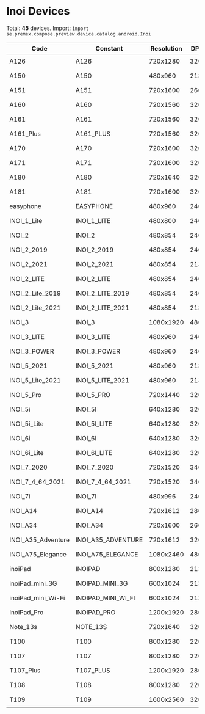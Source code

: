 # Inoi Devices

Total: **45** devices. Import: `import se.premex.compose.preview.device.catalog.android.Inoi`

| Code | Constant | Resolution | DPI | Compose Spec | Preview Usage |
|------|----------|------------|-----|-------------|---------------|
| A126 | A126 | 720x1280 | 320 | `spec:width=720px,height=1280px,dpi=320` | `@Preview(device = Inoi.A126)` |
| A150 | A150 | 480x960 | 213 | `spec:width=480px,height=960px,dpi=213` | `@Preview(device = Inoi.A150)` |
| A151 | A151 | 720x1600 | 260 | `spec:width=720px,height=1600px,dpi=260` | `@Preview(device = Inoi.A151)` |
| A160 | A160 | 720x1560 | 320 | `spec:width=720px,height=1560px,dpi=320` | `@Preview(device = Inoi.A160)` |
| A161 | A161 | 720x1560 | 320 | `spec:width=720px,height=1560px,dpi=320` | `@Preview(device = Inoi.A161)` |
| A161_Plus | A161_PLUS | 720x1560 | 320 | `spec:width=720px,height=1560px,dpi=320` | `@Preview(device = Inoi.A161_PLUS)` |
| A170 | A170 | 720x1600 | 320 | `spec:width=720px,height=1600px,dpi=320` | `@Preview(device = Inoi.A170)` |
| A171 | A171 | 720x1600 | 320 | `spec:width=720px,height=1600px,dpi=320` | `@Preview(device = Inoi.A171)` |
| A180 | A180 | 720x1640 | 320 | `spec:width=720px,height=1640px,dpi=320` | `@Preview(device = Inoi.A180)` |
| A181 | A181 | 720x1600 | 320 | `spec:width=720px,height=1600px,dpi=320` | `@Preview(device = Inoi.A181)` |
| easyphone | EASYPHONE | 480x960 | 240 | `spec:width=480px,height=960px,dpi=240` | `@Preview(device = Inoi.EASYPHONE)` |
| INOI_1_Lite | INOI_1_LITE | 480x800 | 240 | `spec:width=480px,height=800px,dpi=240` | `@Preview(device = Inoi.INOI_1_LITE)` |
| INOI_2 | INOI_2 | 480x854 | 240 | `spec:width=480px,height=854px,dpi=240` | `@Preview(device = Inoi.INOI_2)` |
| INOI_2_2019 | INOI_2_2019 | 480x854 | 240 | `spec:width=480px,height=854px,dpi=240` | `@Preview(device = Inoi.INOI_2_2019)` |
| INOI_2_2021 | INOI_2_2021 | 480x854 | 213 | `spec:width=480px,height=854px,dpi=213` | `@Preview(device = Inoi.INOI_2_2021)` |
| INOI_2_LITE | INOI_2_LITE | 480x854 | 240 | `spec:width=480px,height=854px,dpi=240` | `@Preview(device = Inoi.INOI_2_LITE)` |
| INOI_2_Lite_2019 | INOI_2_LITE_2019 | 480x854 | 240 | `spec:width=480px,height=854px,dpi=240` | `@Preview(device = Inoi.INOI_2_LITE_2019)` |
| INOI_2_Lite_2021 | INOI_2_LITE_2021 | 480x854 | 213 | `spec:width=480px,height=854px,dpi=213` | `@Preview(device = Inoi.INOI_2_LITE_2021)` |
| INOI_3 | INOI_3 | 1080x1920 | 480 | `spec:width=1080px,height=1920px,dpi=480` | `@Preview(device = Inoi.INOI_3)` |
| INOI_3_LITE | INOI_3_LITE | 480x960 | 240 | `spec:width=480px,height=960px,dpi=240` | `@Preview(device = Inoi.INOI_3_LITE)` |
| INOI_3_POWER | INOI_3_POWER | 480x960 | 240 | `spec:width=480px,height=960px,dpi=240` | `@Preview(device = Inoi.INOI_3_POWER)` |
| INOI_5_2021 | INOI_5_2021 | 480x960 | 213 | `spec:width=480px,height=960px,dpi=213` | `@Preview(device = Inoi.INOI_5_2021)` |
| INOI_5_Lite_2021 | INOI_5_LITE_2021 | 480x960 | 213 | `spec:width=480px,height=960px,dpi=213` | `@Preview(device = Inoi.INOI_5_LITE_2021)` |
| INOI_5_Pro | INOI_5_PRO | 720x1440 | 320 | `spec:width=720px,height=1440px,dpi=320` | `@Preview(device = Inoi.INOI_5_PRO)` |
| INOI_5i | INOI_5I | 640x1280 | 320 | `spec:width=640px,height=1280px,dpi=320` | `@Preview(device = Inoi.INOI_5I)` |
| INOI_5i_Lite | INOI_5I_LITE | 640x1280 | 320 | `spec:width=640px,height=1280px,dpi=320` | `@Preview(device = Inoi.INOI_5I_LITE)` |
| INOI_6i | INOI_6I | 640x1280 | 320 | `spec:width=640px,height=1280px,dpi=320` | `@Preview(device = Inoi.INOI_6I)` |
| INOI_6i_Lite | INOI_6I_LITE | 640x1280 | 320 | `spec:width=640px,height=1280px,dpi=320` | `@Preview(device = Inoi.INOI_6I_LITE)` |
| INOI_7_2020 | INOI_7_2020 | 720x1520 | 340 | `spec:width=720px,height=1520px,dpi=340` | `@Preview(device = Inoi.INOI_7_2020)` |
| INOI_7_4_64_2021 | INOI_7_4_64_2021 | 720x1520 | 340 | `spec:width=720px,height=1520px,dpi=340` | `@Preview(device = Inoi.INOI_7_4_64_2021)` |
| INOI_7i | INOI_7I | 480x996 | 240 | `spec:width=480px,height=996px,dpi=240` | `@Preview(device = Inoi.INOI_7I)` |
| INOI_A14 | INOI_A14 | 720x1612 | 280 | `spec:width=720px,height=1612px,dpi=280` | `@Preview(device = Inoi.INOI_A14)` |
| INOI_A34 | INOI_A34 | 720x1600 | 260 | `spec:width=720px,height=1600px,dpi=260` | `@Preview(device = Inoi.INOI_A34)` |
| INOI_A35_Adventure | INOI_A35_ADVENTURE | 720x1612 | 320 | `spec:width=720px,height=1612px,dpi=320` | `@Preview(device = Inoi.INOI_A35_ADVENTURE)` |
| INOI_A75_Elegance | INOI_A75_ELEGANCE | 1080x2460 | 480 | `spec:width=1080px,height=2460px,dpi=480` | `@Preview(device = Inoi.INOI_A75_ELEGANCE)` |
| inoiPad | INOIPAD | 800x1280 | 213 | `spec:width=800px,height=1280px,dpi=213` | `@Preview(device = Inoi.INOIPAD)` |
| inoiPad_mini_3G | INOIPAD_MINI_3G | 600x1024 | 213 | `spec:width=600px,height=1024px,dpi=213` | `@Preview(device = Inoi.INOIPAD_MINI_3G)` |
| inoiPad_mini_Wi-Fi | INOIPAD_MINI_WI_FI | 600x1024 | 213 | `spec:width=600px,height=1024px,dpi=213` | `@Preview(device = Inoi.INOIPAD_MINI_WI_FI)` |
| inoiPad_Pro | INOIPAD_PRO | 1200x1920 | 280 | `spec:width=1200px,height=1920px,dpi=280` | `@Preview(device = Inoi.INOIPAD_PRO)` |
| Note_13s | NOTE_13S | 720x1640 | 320 | `spec:width=720px,height=1640px,dpi=320` | `@Preview(device = Inoi.NOTE_13S)` |
| T100 | T100 | 800x1280 | 220 | `spec:width=800px,height=1280px,dpi=220` | `@Preview(device = Inoi.T100)` |
| T107 | T107 | 800x1280 | 220 | `spec:width=800px,height=1280px,dpi=220` | `@Preview(device = Inoi.T107)` |
| T107_Plus | T107_PLUS | 1200x1920 | 280 | `spec:width=1200px,height=1920px,dpi=280` | `@Preview(device = Inoi.T107_PLUS)` |
| T108 | T108 | 800x1280 | 220 | `spec:width=800px,height=1280px,dpi=220` | `@Preview(device = Inoi.T108)` |
| T109 | T109 | 1600x2560 | 320 | `spec:width=1600px,height=2560px,dpi=320` | `@Preview(device = Inoi.T109)` |

<!-- Generated automatically. Do not edit manually. -->
